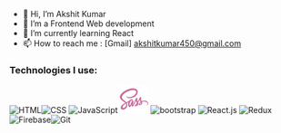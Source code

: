 - 👋 Hi, I’m Akshit Kumar
- 👀 I’m a Frontend Web development
- 🌱 I’m currently learning React 
- 📫 How to reach me : [Gmail] akshitkumar450@gmail.com

### Technologies I use:

 
 <img src='https://upload.wikimedia.org/wikipedia/commons/thumb/6/61/HTML5_logo_and_wordmark.svg/512px-HTML5_logo_and_wordmark.svg.png' alt='HTML' width='50' /><img src='https://i.pinimg.com/originals/eb/7e/20/eb7e20e646f5b7ec9ed4f8f78a5dee8f.png' alt='CSS' width='35' />  <img src='https://cdn.worldvectorlogo.com/logos/logo-javascript.svg' alt='JavaScript' width='40' /> <img alt="Sass" width="50" src="https://raw.githubusercontent.com/github/explore/80688e429a7d4ef2fca1e82350fe8e3517d3494d/topics/sass/sass.png" /> <img alt="bootstrap" width="50" src="https://getbootstrap.com/docs/4.0/assets/brand/bootstrap-social.png" /> <img src='https://upload.wikimedia.org/wikipedia/commons/thumb/a/a7/React-icon.svg/1280px-React-icon.svg.png' alt='React.js' width='70' /> <img src='https://cdn.iconscout.com/icon/free/png-256/redux-283024.png' alt='Redux' width='50' /> <img src='https://img.icons8.com/color/452/firebase.png' alt='Firebase' width='50' /><img src='https://upload.wikimedia.org/wikipedia/commons/thumb/3/3f/Git_icon.svg/1024px-Git_icon.svg.png' alt='Git' width='40' /> 
 
<!---
akshitkumar450/akshitkumar450 is a ✨ special ✨ repository because its `README.md` (this file) appears on your GitHub profile.
You can click the Preview link to take a look at your changes.
--->
